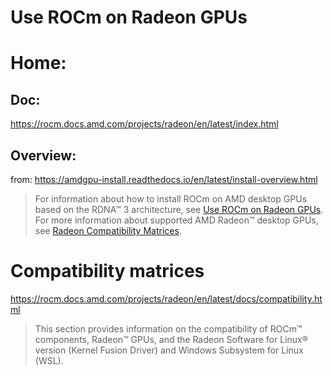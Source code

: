 # Use ROCm on Radeon GPUs
# Home:
## Doc:
https://rocm.docs.amd.com/projects/radeon/en/latest/index.html


## Overview:
from: https://amdgpu-install.readthedocs.io/en/latest/install-overview.html
>For information about how to install ROCm on AMD desktop GPUs based on the RDNA™ 3 architecture, see [Use ROCm on Radeon GPUs](https://rocm.docs.amd.com/projects/radeon/en/latest/index.html). For more information about supported AMD Radeon™ desktop GPUs, see [Radeon Compatibility Matrices](https://rocm.docs.amd.com/projects/radeon/en/latest/docs/compatibility.html).

# Compatibility matrices
https://rocm.docs.amd.com/projects/radeon/en/latest/docs/compatibility.html
>This section provides information on the compatibility of ROCm™ components, Radeon™ GPUs, and the Radeon Software for Linux® version (Kernel Fusion Driver) and Windows Subsystem for Linux (WSL).
